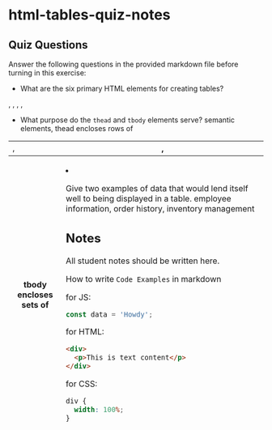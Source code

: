 # html-tables-quiz-notes

## Quiz Questions

Answer the following questions in the provided markdown file before turning in this exercise:

- What are the six primary HTML elements for creating tables?
<table>, <tr>, <td>,<th>,<thead>, <tbody>, <tfoot>

- What purpose do the `thead` and `tbody` elements serve?
  semantic elements, thead encloses rows of <th>
  tbody encloses sets of <td>

- Give two examples of data that would lend itself well to being displayed in a table.
  employee information, order history, inventory management

## Notes

All student notes should be written here.

How to write `Code Examples` in markdown

for JS:

```javascript
const data = 'Howdy';
```

for HTML:

```html
<div>
  <p>This is text content</p>
</div>
```

for CSS:

```css
div {
  width: 100%;
}
```
